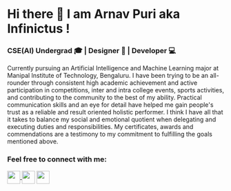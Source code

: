# Hi there 👋 I am Arnav Puri aka Infinictus !
### CSE(AI) Undergrad 🎓 | Designer 🌈 | Developer 💻

Currently pursuing an Artificial Intelligence and Machine Learning major at Manipal Institute of Technology, Bengaluru. I have been trying to be an all-rounder through consistent high academic achievement and active participation in competitions, inter and intra college events, sports activities, and contributing to the community to the best of my ability. Practical communication skills and an eye for detail have helped me gain people's trust as a reliable and result oriented holistic performer. I think I have all that it takes to balance my social and emotional quotient when delegating and executing duties and responsibilities. My certificates, awards and commendations are a testimony to my commitment to fulfilling the goals mentioned above.

### Feel free to connect with me:

<a href="https://www.linkedin.com/in/arnav-puri/" target="blank"><img align="center" src="https://content.linkedin.com/content/dam/me/business/en-us/amp/brand-site/v2/bg/LI-Bug.svg.original.svg" height="30" />
</a> <a href="https://www.instagram.com/_arnav.puri_/" target="blank"><img align="center" src="https://cdn-icons-png.flaticon.com/512/2111/2111463.png" height="30" /></a>
<a href="https://twitter.com/Infinictus" target="blank"><img align="center" src="https://cdn-icons.flaticon.com/png/512/3256/premium/3256013.png?token=exp=1650352155~hmac=f18789d7de3ec8b650688ee8223b0683" height="30" /></a>


